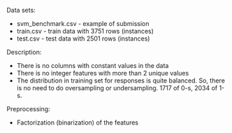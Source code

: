 Data sets:
- svm_benchmark.csv - example of submission
- train.csv - train data with 3751 rows (instances)
- test.csv - test data with 2501 rows (instances)

Description:
- There is no columns with constant values in the data
- There is no integer features with more than 2 unique values
- The distribution in training set for responses is quite balanced. So, there is no need to do oversampling or undersampling.
1717 of 0-s, 2034 of 1-s.

Preprocessing:
- Factorization (binarization) of the features

